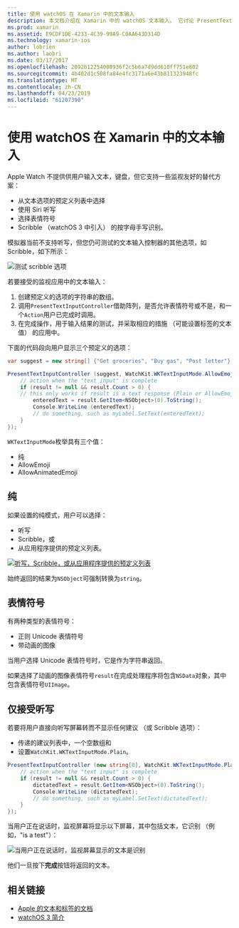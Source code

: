 ```yaml
---
title: 使用 watchOS 在 Xamarin 中的文本输入
description: 本文档介绍在 Xamarin 中的 watchOS 文本输入。 它讨论 PresentTextInputController 方法、 随意绘制的线条、 纯文本、 表情符号，以及听写。
ms.prod: xamarin
ms.assetid: E9CDF1DE-4233-4C39-99A9-C0AA643D314D
ms.technology: xamarin-ios
author: lobrien
ms.author: laobri
ms.date: 03/17/2017
ms.openlocfilehash: 2092b12254008936f2c5b6a7d9dd610ff751e802
ms.sourcegitcommit: 4b402d1c508fa84e4fc3171a6e43b811323948fc
ms.translationtype: MT
ms.contentlocale: zh-CN
ms.lasthandoff: 04/23/2019
ms.locfileid: "61207390"
---
```

# <a name="working-with-watchos-text-input-in-xamarin"></a>使用 watchOS 在 Xamarin 中的文本输入

Apple Watch 不提供供用户输入文本，键盘，但它支持一些监视友好的替代方案：

- 从文本选项的预定义列表中选择
- 使用 Siri 听写
- 选择表情符号
- Scribble （watchOS 3 中引入） 的按字母手写识别。

模拟器当前不支持听写，但您仍可测试的文本输入控制器的其他选项，如 Scribble，如下所示：

![](text-input-images/textinput-sml.png "测试 scribble 选项")

若要接受的监视应用中的文本输入：

1. 创建预定义的选项的字符串的数组。
2. 调用`PresentTextInputController`借助阵列，是否允许表情符号或不是，和一个`Action`用户已完成时调用。
3. 在完成操作，用于输入结果的测试，并采取相应的措施 （可能设置标签的文本值） 的应用中。

下面的代码段向用户显示三个预定义的选项：

```csharp
var suggest = new string[] {"Get groceries", "Buy gas", "Post letter"};

PresentTextInputController (suggest, WatchKit.WKTextInputMode.AllowEmoji, (result) => {
    // action when the "text input" is complete
    if (result != null && result.Count > 0) {
    // this only works if result is a text response (Plain or AllowEmoji)
        enteredText = result.GetItem<NSObject>(0).ToString();
        Console.WriteLine (enteredText);
        // do something, such as myLabel.SetText(enteredText);
    }
});
```

`WKTextInputMode`枚举具有三个值：

- 纯
- AllowEmoji
- AllowAnimatedEmoji

## <a name="plain"></a>纯

如果设置的纯模式，用户可以选择：

- 听写
- Scribble，或
- 从应用程序提供的预定义列表。

[![](text-input-images/plain-scribble-sml.png "听写，Scribble，或从应用程序提供的预定义列表")](text-input-images/plain-scribble.png#lightbox)

始终返回的结果为`NSObject`可强制转换为`string`。

## <a name="emoji"></a>表情符号

有两种类型的表情符号：

- 正则 Unicode 表情符号
- 带动画的图像

当用户选择 Unicode 表情符号时，它是作为字符串返回。

如果选择了动画的图像表情符号`result`在完成处理程序将包含`NSData`对象，其中包含表情符号`UIImage`。

## <a name="accepting-dictation-only"></a>仅接受听写

若要将用户直接向听写屏幕转而不显示任何建议 （或 Scribble 选项）：

- 传递的建议列表中，一个空数组和
- 设置`WatchKit.WKTextInputMode.Plain`。

```csharp
PresentTextInputController (new string[0], WatchKit.WKTextInputMode.Plain, (result) => {
    // action when the "text input" is complete
    if (result != null && result.Count > 0) {
        dictatedText = result.GetItem<NSObject>(0).ToString();
        Console.WriteLine (dictatedText);
        // do something, such as myLabel.SetText(dictatedText);
    }
});
```

当用户正在说话时，监视屏幕将显示以下屏幕，其中包括文本，它识别 （例如，"is a test"）：

![](text-input-images/dictation.png "当用户正在说话时，监视屏幕显示的文本是识别")

他们一旦按下**完成**按钮将返回的文本。



## <a name="related-links"></a>相关链接

- [Apple 的文本和标签的文档](https://developer.apple.com/library/ios/documentation/General/Conceptual/WatchKitProgrammingGuide/TextandLabels.html)
- [watchOS 3 简介](~/ios/watchos/platform/introduction-to-watchos3/index.md)
